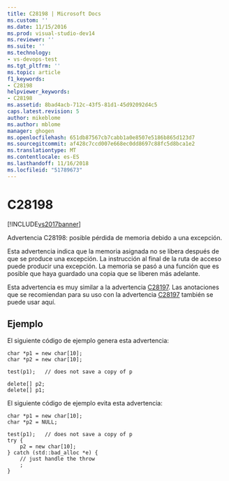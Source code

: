 ```yaml
---
title: C28198 | Microsoft Docs
ms.custom: ''
ms.date: 11/15/2016
ms.prod: visual-studio-dev14
ms.reviewer: ''
ms.suite: ''
ms.technology:
- vs-devops-test
ms.tgt_pltfrm: ''
ms.topic: article
f1_keywords:
- C28198
helpviewer_keywords:
- C28198
ms.assetid: 8bad4acb-712c-43f5-81d1-45d92092d4c5
caps.latest.revision: 5
author: mikeblome
ms.author: mblome
manager: ghogen
ms.openlocfilehash: 651db87567cb7cabb1a0e8507e5186b865d123d7
ms.sourcegitcommit: af428c7ccd007e668ec0dd8697c88fc5d8bca1e2
ms.translationtype: MT
ms.contentlocale: es-ES
ms.lasthandoff: 11/16/2018
ms.locfileid: "51789673"
---
```

# <a name="c28198"></a>C28198
[!INCLUDE[vs2017banner](../includes/vs2017banner.md)]

Advertencia C28198: posible pérdida de memoria debido a una excepción.  
  
 Esta advertencia indica que la memoria asignada no se libera después de que se produce una excepción. La instrucción al final de la ruta de acceso puede producir una excepción. La memoria se pasó a una función que es posible que haya guardado una copia que se liberen más adelante.  
  
 Esta advertencia es muy similar a la advertencia [C28197](../code-quality/c28197.md). Las anotaciones que se recomiendan para su uso con la advertencia [C28197](../code-quality/c28197.md) también se puede usar aquí.  
  
## <a name="example"></a>Ejemplo  
 El siguiente código de ejemplo genera esta advertencia:  
  
```  
char *p1 = new char[10];  
char *p2 = new char[10];  
  
test(p1);   // does not save a copy of p  
  
delete[] p2;  
delete[] p1;  
```  
  
 El siguiente código de ejemplo evita esta advertencia:  
  
```  
char *p1 = new char[10];  
char *p2 = NULL;  
  
test(p1);   // does not save a copy of p  
try {  
    p2 = new char[10];  
} catch (std::bad_alloc *e) {  
    // just handle the throw  
    ;  
}  
```



